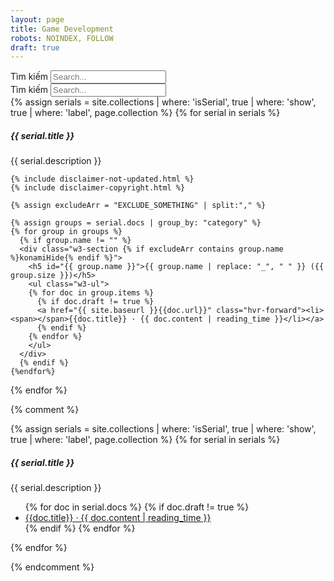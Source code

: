 ```yaml
---
layout: page
title: Game Development
robots: NOINDEX, FOLLOW
draft: true
---
```

<!-- SEARCH: # Nhớ sửa đường dẫn tìm kiếm bên dưới # -->
<div id="search-container" class="konamiHide">
  <label>
		<span class="dh-unnecessary">Tìm kiếm</span>
    <input type="text" id="search-input" placeholder="Search...">
  </label>
  <div id="results-container" class="w3-card"></div>
</div>
<div id="inputCheat">
  <label>
		<span class="dh-unnecessary">Tìm kiếm</span>
    <input type="text" id="search-input-cheat" placeholder="Search...">
  </label>
</div>

<div class="w3-section">
  <!-- serials -->
  {% assign serials = site.collections | where: 'isSerial', true | where: 'show', true | where: 'label', page.collection %}
  {% for serial in serials %}
    <div class="opacity-transition-hover">
      <h5>{{ serial.title }}</h5>
      <div>{{ serial.description }}</div>
    </div>

    {% include disclaimer-not-updated.html %}
    {% include disclaimer-copyright.html %}

    {% assign excludeArr = "EXCLUDE_SOMETHING" | split:"," %}

    {% assign groups = serial.docs | group_by: "category" %}
    {% for group in groups %}
      {% if group.name != "" %}
      <div class="w3-section {% if excludeArr contains group.name %}konamiHide{% endif %}">
        <h5 id="{{ group.name }}">{{ group.name | replace: "_", " " }} ({{ group.size }})</h5>
        <ul class="w3-ul">
        {% for doc in group.items %}
          {% if doc.draft != true %}
          <a href="{{ site.baseurl }}{{doc.url}}" class="hvr-forward"><li><span></span>{{doc.title}} · {{ doc.content | reading_time }}</li></a>
          {% endif %}
        {% endfor %}
        </ul>
      </div>
      {% endif %}
    {%endfor%}
  {% endfor %}
</div>

{% comment %}

<div class="w3-row">
  <!-- serials -->
  {% assign serials = site.collections | where: 'isSerial', true | where: 'show', true | where: 'label', page.collection %}
  {% for serial in serials %}
  <div class="opacity-transition-hover">
    <h5>{{ serial.title }}</h5>
    <div>{{ serial.description }}</div>
  </div>
  <ul class="w3-ul">
  {% for doc in serial.docs %}
    {% if doc.draft != true %}
    <!-- {{ doc.date | date_to_string }} -->
    <a href="{{ site.baseurl }}{{doc.url}}" class="hvr-forward"><li><span></span>{{doc.title}} · {{ doc.content | reading_time }}</li></a>
    {% endif %}
  {% endfor %}
  </ul>
  {% endfor %}
</div>

{% endcomment %}

<script src="/assets/js/search-custom.min.js" type="text/javascript"></script>
<script>
	(function() {
    JSearch({
      searchInput: document.getElementById('search-input'),
      resultsContainer: document.getElementById('results-container'),
			json: '/collections/game-development/search.json'
    })
	})();
</script>